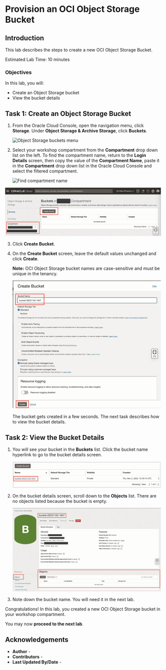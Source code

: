 # Provision an OCI Object Storage Bucket

## Introduction

This lab describes the steps to create a new OCI Object Storage Bucket.

Estimated Lab Time: 10 minutes

### Objectives

In this lab, you will:

* Create an Object Storage bucket
* View the bucket details

## Task 1: Create an Object Storage Bucket

1. From the Oracle Cloud Console, open the navigation menu, click **Storage**. Under **Object Storage & Archive Storage**, click **Buckets**.

   ![Object Storage buckets menu](https://oracle-livelabs.github.io/common/images/console/storage-buckets.png)

2. Select your workshop compartment from the **Compartment** drop down list on the left. <if type="desktop">To find the compartment name, return to the **Login Details** screen, then copy the value of the **Compartment Name**, paste it in the **Compartment** drop down list in the Oracle Cloud Console and select the filtered compartment.

   ![Find compartment name](images/compartment-name.png)
</if>

   ![Buckets Landing Page](images/buckets-landing-page.jpg)

3. Click **Create Bucket**.

4. On the **Create Bucket** screen, leave the default values unchanged and click **Create**.

   **Note:** OCI Object Storage bucket names are case-sensitive and must be unique in the tenancy.

   ![Create Bucket](images/create-bucket.jpg)

   The bucket gets created in a few seconds. The next task describes how to view the bucket details.

<!-- 5. Alternatively, create a bucket using the OCI CLI with Instance Principals Auth.

   Run the following OCI CLI command to create the Object Storage bucket in your workshop compartment.

	``` bash
	<copy>
	oci os bucket create --compartment-id $COMPARTMENT_ID --name $OBJECT_STORAGE_BUCKET --auth instance_principal
	</copy>
	``` -->

## Task 2: View the Bucket Details

1. You will see your bucket in the **Buckets** list. Click the bucket name hyperlink to go to the bucket details screen.

   ![Buckets list](images/buckets-list.jpg)

2. On the bucket details screen, scroll down to the **Objects** list. There are no objects listed because the bucket is empty.

   ![Bucket details and Objects list](images/objects-list.jpg)

3. Note down the bucket name. You will need it in the next lab.

Congratulations! In this lab, you created a new OCI Object Storage bucket in your workshop compartment.

You may now **proceed to the next lab**.

## Acknowledgements

* **Author** - [](var:author)
* **Contributors** - [](var:contributors)
* **Last Updated By/Date** - [](var:last_updated)
